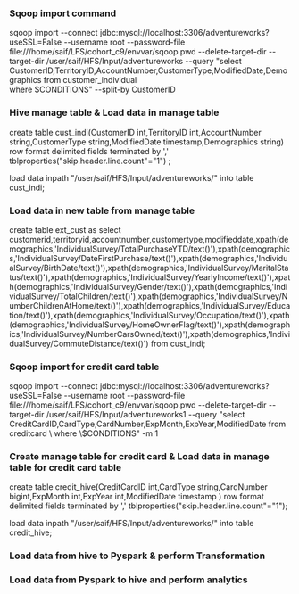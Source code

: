 <h3>Sqoop import command</h3>

sqoop import --connect jdbc:mysql://localhost:3306/adventureworks?useSSL=False --username root --password-file file:///home/saif/LFS/cohort_c9/envvar/sqoop.pwd --delete-target-dir --target-dir /user/saif/HFS/Input/adventureworks --query "select CustomerID,TerritoryID,AccountNumber,CustomerType,ModifiedDate,Demographics from customer_individual \
where \$CONDITIONS" --split-by CustomerID


<h3>Hive manage table & Load data in manage table</h3>
create table cust_indi(CustomerID int,TerritoryID int,AccountNumber string,CustomerType string,ModifiedDate timestamp,Demographics string) row format delimited fields terminated by ',' tblproperties("skip.header.line.count"="1") ;

load data inpath "/user/saif/HFS/Input/adventureworks/" into table cust_indi;

<h3>Load data in new table from manage table</h3>
create table ext_cust as select customerid,territoryid,accountnumber,customertype,modifieddate,xpath(demographics,'IndividualSurvey/TotalPurchaseYTD/text()'),xpath(demographics,'IndividualSurvey/DateFirstPurchase/text()'),xpath(demographics,'IndividualSurvey/BirthDate/text()'),xpath(demographics,'IndividualSurvey/MaritalStatus/text()'),xpath(demographics,'IndividualSurvey/YearlyIncome/text()'),xpath(demographics,'IndividualSurvey/Gender/text()'),xpath(demographics,'IndividualSurvey/TotalChildren/text()'),xpath(demographics,'IndividualSurvey/NumberChildrenAtHome/text()'),xpath(demographics,'IndividualSurvey/Education/text()'),xpath(demographics,'IndividualSurvey/Occupation/text()'),xpath(demographics,'IndividualSurvey/HomeOwnerFlag/text()'),xpath(demographics,'IndividualSurvey/NumberCarsOwned/text()'),xpath(demographics,'IndividualSurvey/CommuteDistance/text()') from cust_indi;


<h3>Sqoop import for credit card table</h3>
sqoop import --connect jdbc:mysql://localhost:3306/adventureworks?useSSL=False --username root --password-file file:///home/saif/LFS/cohort_c9/envvar/sqoop.pwd --delete-target-dir --target-dir /user/saif/HFS/Input/adventureworks1 --query "select CreditCardID,CardType,CardNumber,ExpMonth,ExpYear,ModifiedDate from creditcard \
where \$CONDITIONS" -m 1


<h3>Create manage table for credit card & Load data in manage table for credit card table</h3>
create table credit_hive(CreditCardID  int,CardType string,CardNumber bigint,ExpMonth int,ExpYear int,ModifiedDate timestamp ) row format delimited fields terminated by ','  tblproperties("skip.header.line.count"="1");
 
load data inpath "/user/saif/HFS/Input/adventureworks/" into table credit_hive;

<h3>Load data from hive to Pyspark & perform Transformation</h3>

<h3>Load data from Pyspark to hive and perform analytics</h3>
